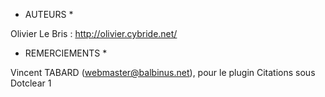 * AUTEURS *

Olivier Le Bris : http://olivier.cybride.net/

* REMERCIEMENTS *

Vincent TABARD (webmaster@balbinus.net),
	pour le plugin Citations sous Dotclear 1